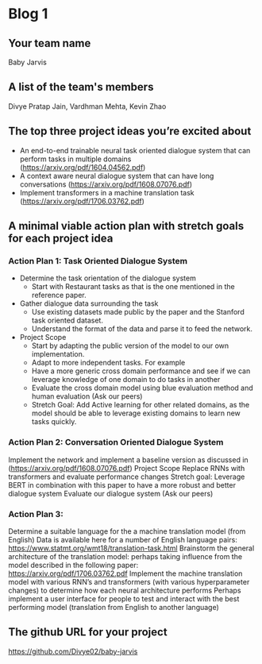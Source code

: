 # Blog 1

## Your team name
Baby Jarvis

## A list of the team's members
Divye Pratap Jain, Vardhman Mehta, Kevin Zhao

## The top three project ideas you’re excited about
- An end-to-end trainable neural task oriented dialogue system that can perform tasks in multiple domains (https://arxiv.org/pdf/1604.04562.pdf)
- A context aware neural dialogue system that can have long conversations (https://arxiv.org/pdf/1608.07076.pdf)
- Implement transformers in a machine translation task (https://arxiv.org/pdf/1706.03762.pdf) 

## A minimal viable action plan with stretch goals for each project idea
### Action Plan 1: Task Oriented Dialogue System
- Determine the task orientation of the dialogue system
  - Start with Restaurant tasks as that is the one mentioned in the reference paper.
- Gather dialogue data surrounding the task
  - Use existing datasets made public by the paper and the Stanford task oriented dataset.
  - Understand the format of the data and parse it to feed the network.
- Project Scope
  - Start by adapting the public version of the model to our own implementation.
  - Adapt to more independent tasks. For example 
  - Have a more generic cross domain performance and see if we can leverage knowledge of one domain to do tasks in another
  - Evaluate the cross domain model using blue evaluation method and human evaluation (Ask our peers)
  - Stretch Goal: Add Active learning for other related domains, as the model should be able to leverage existing domains to learn new tasks quickly.

### Action Plan 2: Conversation Oriented Dialogue System
Implement  the network and implement a baseline version as discussed in (https://arxiv.org/pdf/1608.07076.pdf) 
Project Scope
Replace RNNs with transformers and evaluate performance changes 
Stretch goal: Leverage BERT in combination with this paper to have a more robust and better dialogue system
Evaluate our dialogue system (Ask our peers)

### Action Plan 3:
Determine a suitable language for the a machine translation model (from English)
Data is available here for a number of English language pairs: https://www.statmt.org/wmt18/translation-task.html
Brainstorm the general architecture of the translation model: perhaps taking influence from the model described in the following paper: https://arxiv.org/pdf/1706.03762.pdf
Implement the machine translation model with various RNN’s and transformers (with various hyperparameter changes) to determine how each neural architecture performs
Perhaps implement a user interface for people to test and interact with the best performing model (translation from English to another language)

## The github URL for your project
https://github.com/Divye02/baby-jarvis
